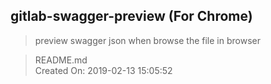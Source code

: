 ## gitlab-swagger-preview (For Chrome)

> preview swagger json when browse the file in browser

> README.md  
> Created On: 2019-02-13 15:05:52  
